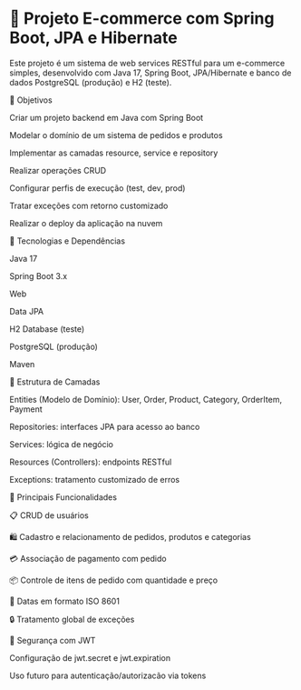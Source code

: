 <h1>💼 Projeto E-commerce com Spring Boot, JPA e Hibernate</h1>

Este projeto é um sistema de web services RESTful para um e-commerce simples, desenvolvido com Java 17, Spring Boot, JPA/Hibernate e banco de dados PostgreSQL (produção) e H2 (teste).

📌 Objetivos

Criar um projeto backend em Java com Spring Boot

Modelar o domínio de um sistema de pedidos e produtos

Implementar as camadas resource, service e repository

Realizar operações CRUD

Configurar perfis de execução (test, dev, prod)

Tratar exceções com retorno customizado

Realizar o deploy da aplicação na nuvem

🧱 Tecnologias e Dependências

Java 17

Spring Boot 3.x

Web

Data JPA

H2 Database (teste)

PostgreSQL (produção)

Maven


📂 Estrutura de Camadas

Entities (Modelo de Domínio): User, Order, Product, Category, OrderItem, Payment

Repositories: interfaces JPA para acesso ao banco

Services: lógica de negócio

Resources (Controllers): endpoints RESTful

Exceptions: tratamento customizado de erros



🔀 Principais Funcionalidades

📋 CRUD de usuários

🛍️ Cadastro e relacionamento de pedidos, produtos e categorias

💳 Associação de pagamento com pedido

📦 Controle de itens de pedido com quantidade e preço

📅 Datas em formato ISO 8601

🔒 Tratamento global de exceções

🔐 Segurança com JWT

Configuração de jwt.secret e jwt.expiration

Uso futuro para autenticação/autorizacão via tokens
